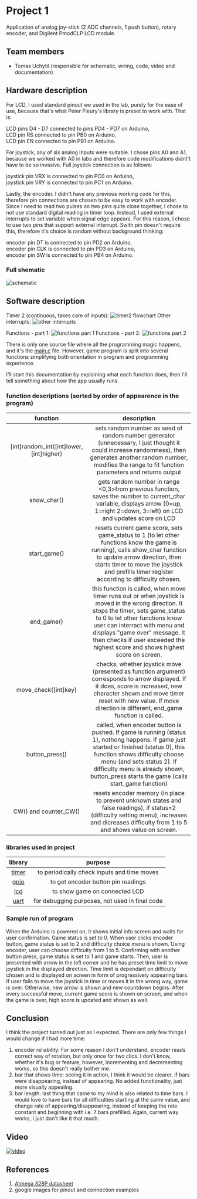 # Project 1

Application of analog joy-stick (2 ADC channels, 1 push button), rotary encoder, and Digilent PmodCLP LCD module.

## Team members

* Tomas Uchytil (responsible for schematic, wiring, code, video and documentation)

## Hardware description

For LCD, I used standard pinout we used in the lab, purely for the ease of use, because that's what Peter Fleury's library is preset to work with. That is:

LCD pins D4 - D7 connected to pins PD4 - PD7 on Arduino,<br>
LCD pin RS connected to pin PB0 on Arduino,<br>
LCD pin EN connected to pin PB1 on Arduino.

For joystick, any of six analog inputs were suitable. I chose pins A0 and A1, because we worked with A0 in labs and therefore code modifications didnt't have to be so invasive. Full joystick connection is as follows:

joystick pin VRX is connected to pin PC0 on Arduino,<br>
joystick pin VRY is connected to pin PC1 on Arduino.

Lastly, the encoder. I didn't have any previous working code for this, therefore pin connections are chosen to be easy to work with encoder. Since I need to read two pulses on two pins quite close together, I chose to not use standard digital reading in timer loop. Instead, I used external interrupts to set variable when signal edge appears. For this reason, I chose to use two pins that support external interrupt. Swith pin doesn't require this, therefore it's choice is random without background thinking:

encoder pin DT is connected to pin PD2 on Arduino,<br>
encoder pin CLK is connected to pin PD3 on Arduino,<br>
encoder pin SW is connected to pin PB4 on Arduino.

### Full shematic


![schematic](img/schematic16_9_on.png)

## Software description
Timer 2 (continuous, takes care of inputs):
![timer2 flowchart](img/timer2.jpeg)
Other interrupts:
![other interrupts](img/interrupts.jpeg)

Functions - part 1:
![functions part 1](img/functions%20-%20Page%201.jpeg)
Functions - part 2:
![functions part 2](img/functions%20-%20Page%202.jpeg)

There is only one source file where all the programming magic happens, and it's the [main.c](src/main.c) file. However, game program is split into several functions simplifying both orientation in program and programming experience. 

I'll start this documentation by explaining what each function does, then I'll tell something about how the app usually runs.

### function descriptions (sorted by order of appearence in the program)
|function|description|
| :-: | :-: |
|[int]random_int([int]lower, [int]higher)|sets random number as seed of random number generator (unnecessary, I just thought it could increase randomness), then generates another random number, modifies the range to fit function parameters and returns output|
|show_char()|gets random number in range <0,3>from previous function, saves the number to current_char variable, displays arrow (0=up, 1=right 2=down, 3=left) on LCD and updates score on LCD|
|start_game()|resets current game score, sets game_status to 1 (to let other functions know the game is running), calls show_char function to update arrow direction, then starts timer to move the joystick and prefills timer register according to difficulty chosen.|
|end_game()|this function is called, when move timer runs out or when joystick is moved in the wrong direction. It stops the timer, sets game_status to 0 to let other functions know user can interract with menu and displays "game over" message. It then checks if user exceeded the highest score and shows highest score on screen.|
|move_check([int]key)|checks, whether joystick move (presented as function argument) corresponds to arrow displayed. If it does, score is increased, new character shown and move timer reset with new value. If move direction is different, end_game function is called.|
|button_press()|called, when encoder button is pushed. If game is running (status 1), nothong happens. If game just started or finished (status 0), this function shows difficulty choose menu (and sets status 2). If difficulty menu is already shown, button_press starts the game (calls start_game function)|
|CW() and counter_CW()|resets encoder memory (in place to prevent unknown states and false readings), if status=2 (difficulty setting menu), increases and dicreases difficulty from 1 to 5 and shows value on screen.|

### libraries used in project
|library|purpose|
| :-: | :-: |
|[timer](include/timer.h)|to periodically check inputs and time moves|
|[gpio](lib/gpio/gpio.h)|to get encoder button pin readings|
|[lcd](lib/lcd/lcd.h)|to show game on connected LCD|
|[uart](lib/uart/uart.h)|for debugging purposes, not used in final code|

### Sample run of program
When the Arduino is powered on, it shows initial info screen and waits for user confirmation. Game status is set to 0. When user clicks encoder button, game status is set to 2 and difficulty choice menu is shown. Using encoder, user can choose difficulty from 1 to 5. Confirming with another button press, game status is set to 1 and game starts. Then, user is presented with arrow in the left corner and he has preset time limit to move joystick in the displayed direction. Time limit is dependant on difficulty chosen and is displayed on screen in form of progressively appearing bars. If user fails to move the joystick in time or moves it in the wrong way, game is over. Otherwise, new arrow is shown and new countdown begins. After every successful move, current game score is shown on screen, and when the game is over, high score is updated and shown as well.

## Conclusion

I think the project turned out just as I expected. There are only few things I would change if I had more time:

1. encoder reliability: For some reason I don't understand, encoder reads correct way of rotation, but only once for two clics. I don't know, whether it's bug or feature, however, incrementing and decrementing works, so this doesn't really bother me.
2. bar that shows time: seeing it in action, I think it would be clearer, if bars were disappearing, instead of appearing. No added functionality, just more visually appealing.
3. bar length: last thing that came to my mind is also related to time bars. I would love to have bars for all difficulties starting at the same value, and change rate of appearing/disappearing, instead of keeping the rate constant and beginning with i.e. 7 bars prefilled. Again, current way works, I just don't like it that much.

## Video

[![video](https://img.youtube.com/vi/JNuxtKqhXKQ/0.jpg)](https://youtu.be/JNuxtKqhXKQ)

## References

1. [Atmega 328P datasheet](https://ww1.microchip.com/downloads/en/DeviceDoc/Atmel-7810-Automotive-Microcontrollers-ATmega328P_Datasheet.pdf)
2. google images for pinout and connection examples